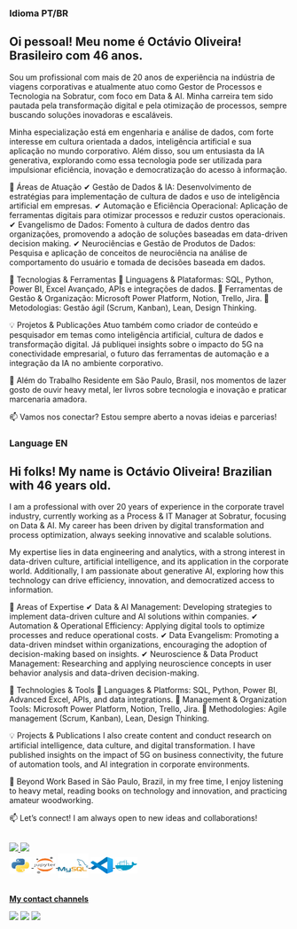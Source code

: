### Idioma PT/BR

## Oi pessoal! Meu nome é Octávio Oliveira! Brasileiro com 46 anos.

Sou um profissional com mais de 20 anos de experiência na indústria de viagens corporativas e atualmente atuo como Gestor de Processos e Tecnologia na Sobratur, com foco em Data & AI. Minha carreira tem sido pautada pela transformação digital e pela otimização de processos, sempre buscando soluções inovadoras e escaláveis.

Minha especialização está em engenharia e análise de dados, com forte interesse em cultura orientada a dados, inteligência artificial e sua aplicação no mundo corporativo. Além disso, sou um entusiasta da IA generativa, explorando como essa tecnologia pode ser utilizada para impulsionar eficiência, inovação e democratização do acesso à informação.

🎯 Áreas de Atuação
✔ Gestão de Dados & IA: Desenvolvimento de estratégias para implementação de cultura de dados e uso de inteligência artificial em empresas.
✔ Automação e Eficiência Operacional: Aplicação de ferramentas digitais para otimizar processos e reduzir custos operacionais.
✔ Evangelismo de Dados: Fomento à cultura de dados dentro das organizações, promovendo a adoção de soluções baseadas em data-driven decision making.
✔ Neurociências e Gestão de Produtos de Dados: Pesquisa e aplicação de conceitos de neurociência na análise de comportamento do usuário e tomada de decisões baseada em dados.

🚀 Tecnologias & Ferramentas
🔹 Linguagens & Plataformas: SQL, Python, Power BI, Excel Avançado, APIs e integrações de dados.
🔹 Ferramentas de Gestão & Organização: Microsoft Power Platform, Notion, Trello, Jira.
🔹 Metodologias: Gestão ágil (Scrum, Kanban), Lean, Design Thinking.

💡 Projetos & Publicações
Atuo também como criador de conteúdo e pesquisador em temas como inteligência artificial, cultura de dados e transformação digital. Já publiquei insights sobre o impacto do 5G na conectividade empresarial, o futuro das ferramentas de automação e a integração da IA no ambiente corporativo.

🎸 Além do Trabalho
Residente em São Paulo, Brasil, nos momentos de lazer gosto de ouvir heavy metal, ler livros sobre tecnologia e inovação e praticar marcenaria amadora.

📫 Vamos nos conectar? Estou sempre aberto a novas ideias e parcerias!


### Language EN

## Hi folks! My name is Octávio Oliveira! Brazilian with 46 years old.

I am a professional with over 20 years of experience in the corporate travel industry, currently working as a Process & IT Manager at Sobratur, focusing on Data & AI. My career has been driven by digital transformation and process optimization, always seeking innovative and scalable solutions.

My expertise lies in data engineering and analytics, with a strong interest in data-driven culture, artificial intelligence, and its application in the corporate world. Additionally, I am passionate about generative AI, exploring how this technology can drive efficiency, innovation, and democratized access to information.

🎯 Areas of Expertise
✔ Data & AI Management: Developing strategies to implement data-driven culture and AI solutions within companies.
✔ Automation & Operational Efficiency: Applying digital tools to optimize processes and reduce operational costs.
✔ Data Evangelism: Promoting a data-driven mindset within organizations, encouraging the adoption of decision-making based on insights.
✔ Neuroscience & Data Product Management: Researching and applying neuroscience concepts in user behavior analysis and data-driven decision-making.

🚀 Technologies & Tools
🔹 Languages & Platforms: SQL, Python, Power BI, Advanced Excel, APIs, and data integrations.
🔹 Management & Organization Tools: Microsoft Power Platform, Notion, Trello, Jira.
🔹 Methodologies: Agile management (Scrum, Kanban), Lean, Design Thinking.

💡 Projects & Publications
I also create content and conduct research on artificial intelligence, data culture, and digital transformation. I have published insights on the impact of 5G on business connectivity, the future of automation tools, and AI integration in corporate environments.

🎸 Beyond Work
Based in São Paulo, Brazil, in my free time, I enjoy listening to heavy metal, reading books on technology and innovation, and practicing amateur woodworking.

📫 Let’s connect! I am always open to new ideas and collaborations!

##

<div>
  <a href="https://github.com/OctavioBigData">
  <img height="180em" src="https://github-readme-stats.vercel.app/api?username=octaviobigdata&show_icons=true&theme=dark&include_all_commits=true&count_private=true"/>
  <img height="180em" src="https://github-readme-stats.vercel.app/api/top-langs/?username=octaviobigdata&layout=compact&langs_count=16&theme=dark"/>
</div>
  
<div>
  <img align="center" alt="Oct-Python" height="30" width="40" src="https://raw.githubusercontent.com/devicons/devicon/master/icons/python/python-original.svg">
  <img align="center" alt="Oct-Jupyter" height="30" width="40" src="https://raw.githubusercontent.com/devicons/devicon/master/icons/jupyter/jupyter-original-wordmark.svg">
  <img align="center" alt="Oct-MySQL" height="45" width="55" src="https://raw.githubusercontent.com/devicons/devicon/master/icons/mysql/mysql-original-wordmark.svg">
  <img align="center" alt="Oct-VSCode" height="30" width="40" src="https://raw.githubusercontent.com/devicons/devicon/master/icons/vscode/vscode-original.svg">
  <img align="center" alt="Oct-Docker" height="30" width="40" src="https://raw.githubusercontent.com/devicons/devicon/master/icons/docker/docker-plain.svg">
 </div>
  
##

  <b>My contact channels</b>
  
<div>
  <a href="https://www.linkedin.com/in/octaviooliveira" target="_blank"><img src="https://img.shields.io/badge/-LinkedIn-%230077B5?style=for-the-badge&logo=linkedin&logocolor=white" target="_blank"></a>
  <a href="mailto:octavio.bigdata@outlook.com" target="_blank"> <img src="https://img.shields.io/badge/Microsoft_Outlook-0078D4?style=for-the-badge&logo=microsoft-outlook&logoColor=white" target="_blank"></a>
  <a href="https://instagram.com/oliveira_oct78" target="_blank"> <img src="https://img.shields.io/badge/Instagram-E4405F?style=for-the-badge&logo=instagram&logoColor=white" target="_blank"></a>
</div>
